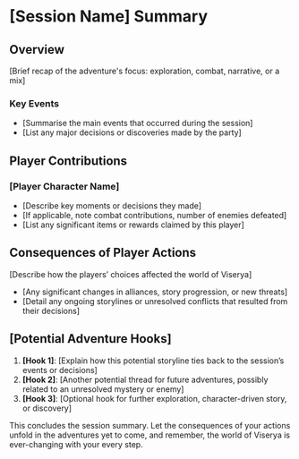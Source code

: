 # [Session Name] Summary

## Overview

[Brief recap of the adventure's focus: exploration, combat, narrative, or a mix]

### Key Events

- [Summarise the main events that occurred during the session]
- [List any major decisions or discoveries made by the party]

## Player Contributions

### [Player Character Name]

- [Describe key moments or decisions they made]
- [If applicable, note combat contributions, number of enemies defeated]
- [List any significant items or rewards claimed by this player]

## Consequences of Player Actions

[Describe how the players’ choices affected the world of Viserya]

- [Any significant changes in alliances, story progression, or new threats]
- [Detail any ongoing storylines or unresolved conflicts that resulted from their decisions]

## [Potential Adventure Hooks]

1. **[Hook 1]**: [Explain how this potential storyline ties back to the session’s events or decisions]
2. **[Hook 2]**: [Another potential thread for future adventures, possibly related to an unresolved mystery or enemy]
3. **[Hook 3]**: [Optional hook for further exploration, character-driven story, or discovery]

This concludes the session summary. Let the consequences of your actions unfold in the adventures yet to come, and remember, the world of Viserya is ever-changing with your every step.
